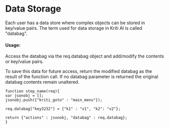 # Data Storage

Each user has a data store where complex objects can be stored in key/value pairs. The term used for data storage in Kriti AI is called "databag".

#### Usage:

Access the databag via the req.databag object and add/modify the contents or key/value pairs.

To save this data for future access, return the modified databag as the result of the function call. If no databag parameter is returned the original databag contents remain unaltered.

```
function step_name(req){
var jsonobj = [];
jsonobj.push({"kriti_goto" : "main_menu"});

req.databag["key3232"] = {"k1" : "v1", "k2": "v2"};

return {"actions" : jsonobj, "databag" : req.databag};
}
```



